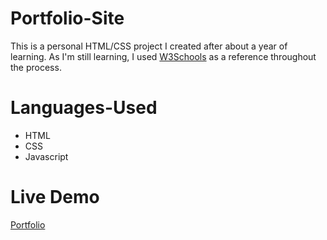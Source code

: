 # Portfolio-Site
This is a personal HTML/CSS project I created after about a year of learning. As I'm still learning, I used [W3Schools](https://www.w3schools.com/) as a reference throughout the process.
# Languages-Used
- HTML
- CSS
- Javascript
# Live Demo 
[Portfolio](https://kokonutzlabs.github.io/Portfolio-Site/)




